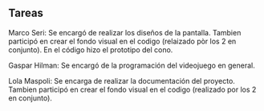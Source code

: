 ## Tareas

Marco Seri: Se encargó de realizar los diseños de la pantalla. Tambien participó en crear el fondo visual en el codigo (relaizado pòr los 2 en conjunto). En el código hizo el prototipo del cono.

Gaspar Hilman: Se encargó de la programación del videojuego en general.

Lola Maspoli: Se encarga de realizar la documentación del proyecto. Tambien participó en crear el fondo visual en el codigo (realizado por los 2 en conjunto).
